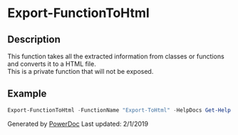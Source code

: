 # Export-FunctionToHtml

## Description

This function takes all the extracted information from classes or functions and converts it to a HTML file.  
This is a private function that will not be exposed.

## Example

```PowerShell
Export-FunctionToHtml -FunctionName "Export-ToHtml" -HelpDocs Get-Help 

```

Generated by [PowerDoc](https://github.com/luther38/PowerDoc)
Last updated: 2/1/2019
